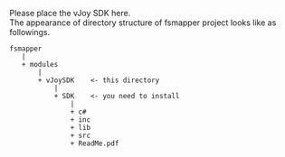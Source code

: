 Please place the vJoy SDK here. <br>
The appearance of directory structure of fsmapper project looks like as followings.

```
fsmapper
   |
   + modules
       |
       + vJoySDK    <- this directory
           |
           + SDK    <- you need to install
               |
               + c#
               + inc
               + lib
               + src
               + ReadMe.pdf